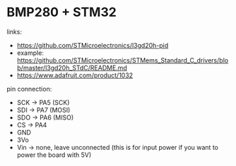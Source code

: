 # BMP280 + STM32

links:

- https://github.com/STMicroelectronics/l3gd20h-pid
- example: https://github.com/STMicroelectronics/STMems_Standard_C_drivers/blob/master/l3gd20h_STdC/README.md
- https://www.adafruit.com/product/1032

pin connection:

- SCK -> PA5 (SCK)
- SDI -> PA7 (MOSI)
- SDO -> PA6 (MISO)
- CS -> PA4
- GND
- 3Vo
- Vin -> none, leave unconnected (this is for input power if you want to power the board with 5V)
